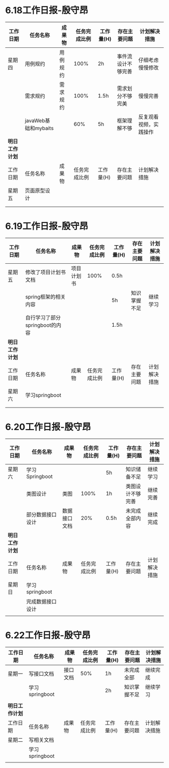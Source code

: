 # 6.18工作日报-殷守昂
| 工作日期         | 任务名称   | 成果物   | 任务完成比例 | 工作量(H) | 存在主要问题       | 计划解决措施     |
| ---------------- | ---------- | -------- | ------------ | --------- | ------------------ | ---------------- |
| 星期四           | 用例规约   | 用例规约 | 100%          | 2h        | 事件流设计不够完善 | 仔细考虑慢慢修改 |
|                  |  需求规约  |  需求规约| 100%          | 1.5h       | 需求划分不够完美   |   慢慢完善       |
|                  | javaWeb基础和mybaits    |          | 60%          | 5h        | 框架理解不够           | 反复观看视频，实践操作     |
| **明日工作计划** |            |          |              |           |                    |                  |
| 工作日期         | 任务名称   | 成果物   | 任务完成比例 | 工作量(H) | 存在主要问题       | 计划解决措施     |
| 星期五           | 页面原型设计   |          |              |           |                    |                  |
|                  |            |          |              |           |                    |                  |
|                  |            |          |              |           |                    |                  |



# 6.19工作日报-殷守昂
| 工作日期         | 任务名称   | 成果物   | 任务完成比例 | 工作量(H) | 存在主要问题       | 计划解决措施     |
| ---------------- | ---------- | -------- | ------------ | --------- | ------------------ | ---------------- |
| 星期五           | 修改了项目计划书文档   | 项目计划书 | 100%          | 0.5h        |          |             |
|                  |  spring框架的相关内容  |     |           |   5h       | 知识掌握不足   |   继续学习       |
|                  |   自行学习了部分springboot的内容|          |            |    1.5h      |            |      |
| **明日工作计划** |            |          |              |           |                    |                  |
| 工作日期         | 任务名称   | 成果物   | 任务完成比例 | 工作量(H) | 存在主要问题       | 计划解决措施     |
| 星期六           | 学习springboot   |          |              |           |                    |                  |
|                  |            |          |              |           |                    |                  |
|                  |            |          |              |           |                    |                  |			
				
# 6.20工作日报-殷守昂
|工作日期	|任务名称		|成果物	|任务完成比例	|工作量(H)	|存在主要问题	|计划解决措施	|
| ---------------- | ---------- | -------- | ------------ | --------- | ------------------ | ---------------- |
| 星期六	    |  学习Springboot|		|				|	5h		|	知识储备不足		|	继续学习			|
|			|	 类图设计    		|	类图	|	100%			|	1h		|	类图设计不够完善			|		继续完善		|
|			|	部分数据接口设计			|	数据接口文档	|	20%			|		0.5h	|		未完成全部内容		|	继续完成			|
|**明日工作计划**|			|	|		|				|			|				|				|
|工作日期	|任务名称		|成果物	|任务完成比例	|工作量(H)	|存在主要问题	|计划解决措施	|
| 星期日	    |	学习springboot			|		|				|			|				|				|
|			|		完成数据接口设计		|		|				|			|				|				|
|			|				|		|				|			|				|				|				

# 6.22工作日报-殷守昂
|工作日期	|任务名称		|成果物	|任务完成比例	|工作量(H)	|存在主要问题	|计划解决措施	|
| ---------------- | ---------- | -------- | ------------ | --------- | ------------------ | ---------------- |
| 星期一	    |	写接口文档			|	接口文档	|		50%		|	1h		|		未完成全部		|	继续完成			|
|			|		学习springboot		|		|				|		2h	|			知识掌握不足	|		继续学习		|
|			|				|		|				|			|				|				|
|**明日工作计划**|			|	|		|				|			|				|				|
|工作日期	|任务名称		|成果物	|任务完成比例	|工作量(H)	|存在主要问题	|计划解决措施	|
| 星期二	    |		写相关文档		|		|				|			|				|				|
|			|	学习springboot			|		|				|			|				|				|
|			|				|		|				|			|				|				|
